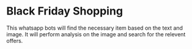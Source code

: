 # Black Friday Shopping
This whatsapp bots will find the necessary item based on the text and image. It will perform analysis on the image and search for the relevent offers.
